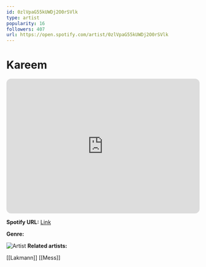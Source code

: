 ```yaml
---
id: 0zlVpaG55kUWDj2O0rSVlk
type: artist
popularity: 16
followers: 407
url: https://open.spotify.com/artist/0zlVpaG55kUWDj2O0rSVlk
---
```

# Kareem

<iframe style="border-radius:12px" src="https://open.spotify.com/embed/artist/0zlVpaG55kUWDj2O0rSVlk" width="100%" height="352" frameBorder="0" allowfullscreen="" allow="autoplay; clipboard-write; encrypted-media; fullscreen; picture-in-picture" loading="lazy"></iframe>

**Spotify URL:** [Link](https://open.spotify.com/artist/0zlVpaG55kUWDj2O0rSVlk)

**Genre:** 

![Artist](https://i.scdn.co/image/ab67616d0000b27393a297f257081c93da776538)
**Related artists:**

[[Lakmann]]
[[Mess]]
